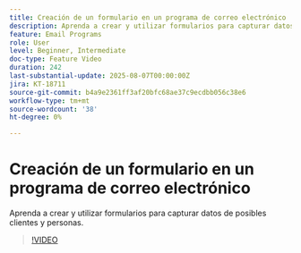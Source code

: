 ```yaml
---
title: Creación de un formulario en un programa de correo electrónico
description: Aprenda a crear y utilizar formularios para capturar datos de posibles clientes y personas.
feature: Email Programs
role: User
level: Beginner, Intermediate
doc-type: Feature Video
duration: 242
last-substantial-update: 2025-08-07T00:00:00Z
jira: KT-18711
source-git-commit: b4a9e2361ff3af20bfc68ae37c9ecdbb056c38e6
workflow-type: tm+mt
source-wordcount: '38'
ht-degree: 0%

---
```



# Creación de un formulario en un programa de correo electrónico

Aprenda a crear y utilizar formularios para capturar datos de posibles clientes y personas.

>[!VIDEO](https://video.tv.adobe.com/v/3470659/?learn=on&enablevpops&captions=spa)

